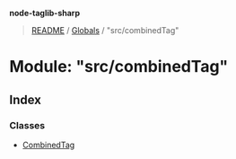 **node-taglib-sharp**

> [README](../README.md) / [Globals](../globals.md) / "src/combinedTag"

# Module: "src/combinedTag"

## Index

### Classes

* [CombinedTag](../classes/_src_combinedtag_.combinedtag.md)
